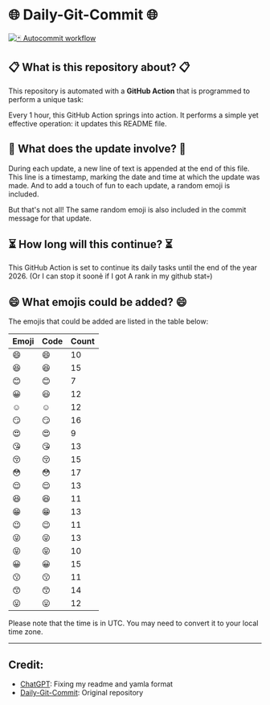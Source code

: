 # 🌐 Daily-Git-Commit 🌐

[![🃏 Autocommit workflow](https://github.com/kleqing/git-auto-commit/actions/workflows/main.yaml/badge.svg?event=check_run)](https://github.com/kleqing/git-auto-commit/actions/workflows/main.yaml)

## 📋 What is this repository about? 📋

This repository is automated with a **GitHub Action** that is programmed to perform a unique task:

Every 1 hour, this GitHub Action springs into action. It performs a simple yet effective operation: it updates this README file.

## 🔄 What does the update involve? 🔄

During each update, a new line of text is appended at the end of this file. This line is a timestamp, marking the date and time at which the update was made. And to add a touch of fun to each update, a random emoji is included.

But that's not all! The same random emoji is also included in the commit message for that update.

## ⏳ How long will this continue? ⏳

This GitHub Action is set to continue its daily tasks until the end of the year 2026. (Or I can stop it soonẻ if I got A rank in my github stat💀)

## 😄 What emojis could be added? 😄

The emojis that could be added are listed in the table below:

| Emoji | Code | Count |
| --- | --- | --- |
| 😄 | :smile: | 10 |
| 😆 | :laughing: | 15 |
| 😊 | :blush: | 7 |
| 😀 | :smiley: | 12 |
| ☺️ | :relaxed: | 12 |
| 😏 | :smirk: | 16 |
| 😍 | :heart_eyes: | 9 |
| 😘 | :kissing_heart: | 13 |
| 😚 | :kissing_closed_eyes: | 15 |
| 😳 | :flushed: | 17 |
| 😌 | :relieved: | 13 |
| 😆 | :satisfied: | 11 |
| 😁 | :grin: | 13 |
| 😉 | :wink: | 11 |
| 😜 | :stuck_out_tongue_winking_eye: | 13 |
| 😝 | :stuck_out_tongue_closed_eyes: | 10 |
| 😀 | :grinning: | 15 |
| 😗 | :kissing: | 11 |
| 😙 | :kissing_smiling_eyes: | 14 |
| 😛 | :stuck_out_tongue: | 12 |

Please note that the time is in UTC. You may need to convert it to your local time zone.

---

## Credit:

- [ChatGPT](chatgpt.com): Fixing my readme and yamla format
- [Daily-Git-Commit](https://github.com/diegomarty/daily-git-commit): Original repository

